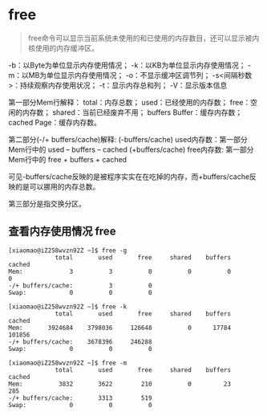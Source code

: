 # free

> free命令可以显示当前系统未使用的和已使用的内存数目，还可以显示被内核使用的内存缓冲区。

-b：以Byte为单位显示内存使用情况； -k：以KB为单位显示内存使用情况； -m：以MB为单位显示内存使用情况； -o：不显示缓冲区调节列； -s&lt;间隔秒数&gt;：持续观察内存使用状况； -t：显示内存总和列； -V：显示版本信息

第一部分Mem行解释： total：内存总数； used：已经使用的内存数； free：空闲的内存数； shared：当前已经废弃不用； buffers Buffer：缓存内存数； cached Page：缓存内存数。

第二部分\(-/+ buffers/cache\)解释: \(-buffers/cache\) used内存数：第一部分Mem行中的 used – buffers – cached \(+buffers/cache\) free内存数: 第一部分Mem行中的 free + buffers + cached

可见-buffers/cache反映的是被程序实实在在吃掉的内存，而+buffers/cache反映的是可以挪用的内存总数。

第三部分是指交换分区。

## 查看内存使用情况 free

```text
[xiaomao@iZ258wvzn92Z ~]$ free -g
             total       used       free     shared    buffers     cached
Mem:             3          3          0          0          0          0
-/+ buffers/cache:          3          0
Swap:            0          0          0

[xiaomao@iZ258wvzn92Z ~]$ free -k
             total       used       free     shared    buffers     cached
Mem:       3924684    3798036     126648          0      17784     101856
-/+ buffers/cache:    3678396     246288
Swap:            0          0          0

[xiaomao@iZ258wvzn92Z ~]$ free -m
             total       used       free     shared    buffers     cached
Mem:          3832       3622        210          0         23        285
-/+ buffers/cache:       3313        519
Swap:            0          0          0
```

